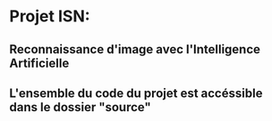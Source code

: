 # Projet ISN:
## Reconnaissance d'image avec l'Intelligence Artificielle 


## L'ensemble du code du projet est accéssible dans le dossier "source"
